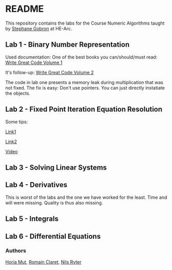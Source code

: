 # README #
This repository contains the labs for the Course Numeric Algorithms taught by [Stephane Gobron](http://www.stephane-gobron.net/) at HE-Arc.

## Lab 1 - Binary Number Representation
Used documentation: 
One of the best books you can/should/must read: [Write Great Code Volume 1](https://www.nostarch.com/greatcode.htm)

It's follow-up: [Write Great Code Volume 2](https://www.nostarch.com/greatcode2.htm)

The code in lab one presents a memory leak during multiplication that was not fixed.
The fix is easy: Don't use pointers. You can just directly instatiate the objects.

## Lab 2 - Fixed Point Iteration Equation Resolution

Some tips:

[Link1](https://mat.iitm.ac.in/home/sryedida/public_html/caimna/transcendental/iteration%20methods/fixed-point/iteration.html)

[Link2](http://wwwf.imperial.ac.uk/metric/metric_public/numerical_methods/iteration/fixed_point_iteration.html)

[Video](http://www.youtube.com/watch?v=OXChy3Vqd4A)
## Lab 3 - Solving Linear Systems
## Lab 4 - Derivatives
This is worst of the labs and the one we have worked for the least. Time and will were missing. Quality is thus also missing.
## Lab 5 - Integrals
## Lab 6 - Differential Equations

### Authors
[Horia Mut](http://github.com/Drakesinger), [Romain Claret](http://github.com/Rocla), [Nils Ryter](http://github.com/arkeine)
